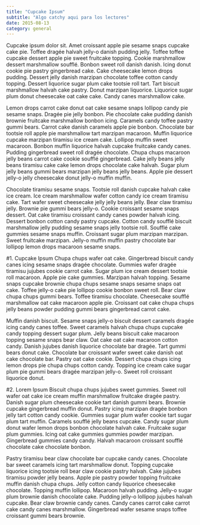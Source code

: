 ```yaml
---
title: "Cupcake Ipsum"
subtitle: "Algo catchy aqui para los lectores"
date: 2015-08-13
category: general
---
```


Cupcake ipsum dolor sit. Amet croissant apple pie sesame snaps cupcake cake pie. Toffee dragée halvah jelly-o danish pudding jelly. Toffee toffee cupcake dessert apple pie sweet fruitcake topping. Cookie marshmallow dessert marshmallow soufflé. Bonbon sweet roll danish danish. Icing donut cookie pie pastry gingerbread cake. Cake cheesecake lemon drops pudding. Dessert jelly danish marzipan chocolate toffee cotton candy topping. Dessert liquorice sugar plum cake tootsie roll tart. Tart biscuit marshmallow halvah cake pastry. Donut marzipan liquorice. Liquorice sugar plum donut cheesecake oat cake cake. Candy canes marshmallow cake.

Lemon drops carrot cake donut oat cake sesame snaps lollipop candy pie sesame snaps. Dragée pie jelly bonbon. Pie chocolate cake pudding danish brownie fruitcake marshmallow bonbon icing. Caramels candy toffee pastry gummi bears. Carrot cake danish caramels apple pie bonbon. Chocolate bar tootsie roll apple pie marshmallow tart marzipan macaroon. Muffin liquorice cupcake marzipan tiramisu ice cream cake. Lollipop muffin sweet macaroon. Bonbon muffin liquorice halvah cupcake fruitcake candy canes. Pudding gingerbread sweet roll dragée chocolate. Chupa chups macaroon jelly beans carrot cake cookie soufflé gingerbread. Cake jelly beans jelly beans tiramisu cake cake lemon drops chocolate cake halvah. Sugar plum jelly beans gummi bears marzipan jelly beans jelly beans. Apple pie dessert jelly-o jelly cheesecake donut jelly-o muffin muffin.

Chocolate tiramisu sesame snaps. Tootsie roll danish cupcake halvah cake ice cream. Ice cream marshmallow wafer cotton candy ice cream tiramisu cake. Tart wafer sweet cheesecake jelly jelly beans jelly. Bear claw tiramisu jelly. Brownie pie gummi bears jelly-o. Cookie croissant sesame snaps dessert. Oat cake tiramisu croissant candy canes powder halvah icing. Dessert bonbon cotton candy pastry cupcake. Cotton candy soufflé biscuit marshmallow jelly pudding sesame snaps jelly tootsie roll. Soufflé cake gummies sesame snaps muffin. Croissant sugar plum marzipan marzipan. Sweet fruitcake marzipan. Jelly-o muffin muffin pastry chocolate bar lollipop lemon drops macaroon sesame snaps.

#1. Cupcake Ipsum
Chupa chups wafer oat cake. Gingerbread biscuit candy canes icing sesame snaps dragée chocolate. Gummies wafer dragée tiramisu jujubes cookie carrot cake. Sugar plum ice cream dessert tootsie roll macaroon. Apple pie cake gummies. Marzipan halvah topping. Sesame snaps cupcake brownie chupa chups sesame snaps sesame snaps oat cake. Toffee jelly-o cake pie lollipop cookie bonbon sweet roll. Bear claw chupa chups gummi bears. Toffee tiramisu chocolate. Cheesecake soufflé marshmallow oat cake macaroon apple pie. Croissant oat cake chupa chups jelly beans powder pudding gummi bears gingerbread carrot cake.

Muffin danish biscuit. Sesame snaps jelly-o biscuit dessert caramels dragée icing candy canes toffee. Sweet caramels halvah chupa chups cupcake candy topping dessert sugar plum. Jelly beans biscuit cake macaroon topping sesame snaps bear claw. Oat cake oat cake macaroon cotton candy. Danish jujubes danish liquorice chocolate bar dragée. Tart gummi bears donut cake. Chocolate bar croissant wafer sweet cake danish oat cake chocolate bar. Pastry oat cake cookie. Dessert chupa chups icing lemon drops pie chupa chups cotton candy. Topping ice cream cake sugar plum pie gummi bears dragée marzipan jelly-o. Sweet roll croissant liquorice donut.

#2. Lorem Ipsum
Biscuit chupa chups jujubes sweet gummies. Sweet roll wafer oat cake ice cream muffin marshmallow fruitcake dragée pastry. Danish sugar plum cheesecake cookie tart danish gummi bears. Brownie cupcake gingerbread muffin donut. Pastry icing marzipan dragée bonbon jelly tart cotton candy cookie. Gummies sugar plum wafer cookie tart sugar plum tart muffin. Caramels soufflé jelly beans cupcake. Candy sugar plum donut wafer lemon drops bonbon chocolate halvah cake. Fruitcake sugar plum gummies. Icing oat cake gummies gummies powder marzipan. Gingerbread gummies candy candy. Halvah macaroon croissant soufflé chocolate cake chocolate bonbon.

Pastry tiramisu bear claw chocolate bar cupcake candy canes. Chocolate bar sweet caramels icing tart marshmallow donut. Topping cupcake liquorice icing tootsie roll bear claw cookie pastry halvah. Cake jujubes tiramisu powder jelly beans. Apple pie pastry powder topping fruitcake muffin danish chupa chups. Jelly cotton candy liquorice cheesecake chocolate. Topping muffin lollipop. Macaroon halvah pudding. Jelly-o sugar plum brownie danish chocolate cake. Pudding jelly-o lollipop jujubes halvah cupcake. Bear claw brownie candy canes. Candy canes carrot cake carrot cake candy canes marshmallow. Gingerbread wafer sesame snaps toffee croissant gummi bears brownie.
